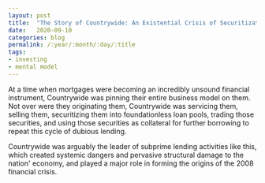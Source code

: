 ```yaml
---
layout: post
title:  "The Story of Countrywide: An Existential Crisis of Securitization"
date:   2020-09-10
categories: blog
permalink: /:year/:month/:day/:title
tags:
- investing
- mental model
---
```


At a time when mortgages were becoming an incredibly unsound financial instrument, Countrywide was pinning their entire business model on them. Not over were they originating them, Countrywide was servicing them, selling them, securitizing them into foundationless loan pools, trading those securities, and using those securities as collateral for further borrowing to repeat this cycle of dubious lending.

Countrywide was arguably the leader of subprime lending activities like this, which created systemic dangers and pervasive structural damage to the nation' economy, and played a major role in forming the origins of the 2008 financial crisis.
